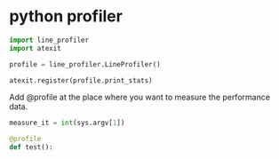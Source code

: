 # python profiler

``` python
import line_profiler
import atexit

profile = line_profiler.LineProfiler()

atexit.register(profile.print_stats)
```

Add @profile at the place where you want to measure the performance data.

``` python
measure_it = int(sys.argv[1])

@profile
def test():
```